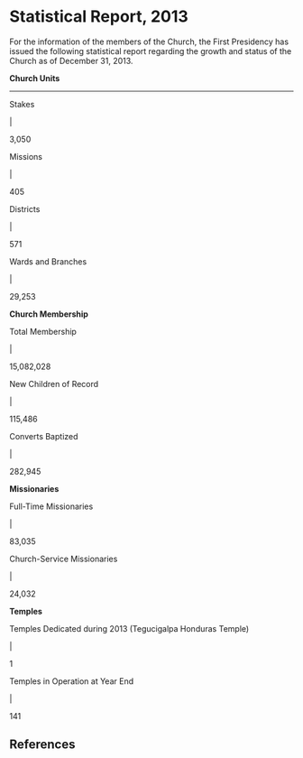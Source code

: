 # Statistical Report, 2013

For the information of the members of the Church, the First Presidency has
issued the following statistical report regarding the growth and status of the
Church as of December 31, 2013.

**Church Units**  
  
---  
  
Stakes

|

3,050  
  
Missions

|

405  
  
Districts

|

571  
  
Wards and Branches

|

29,253  
  
**Church Membership**  
  
Total Membership

|

15,082,028  
  
New Children of Record

|

115,486  
  
Converts Baptized

|

282,945  
  
**Missionaries**  
  
Full-Time Missionaries

|

83,035  
  
Church-Service Missionaries

|

24,032  
  
**Temples**  
  
Temples Dedicated during 2013 (Tegucigalpa Honduras Temple)

|

1  
  
Temples in Operation at Year End

|

141  
  


## References

